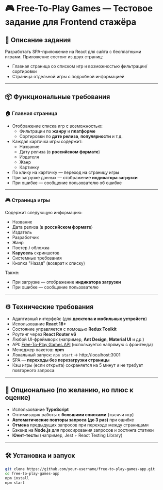 # 🎮 Free-To-Play Games — Тестовое задание для Frontend стажёра

## 📝 Описание задания

Разработать SPA-приложение на React для сайта с бесплатными играми. Приложение состоит из двух страниц:

- Главная страница со списком игр и возможностью фильтрации/сортировки
- Страница отдельной игры с подробной информацией

---

## 📦 Функциональные требования

### 🏠 Главная страница

- Отображение списка игр с возможностью:
  - Фильтрации по **жанру** и **платформе**
  - Сортировки по **дате релиза**, **популярности** и т.д.
- Каждая карточка игры содержит:
  - Название
  - Дату релиза (в **российском формате**)
  - Издателя
  - Жанр
  - Картинку
- По клику на карточку — переход на страницу игры
- При загрузке данных — отображение **индикатора загрузки**
- При ошибке — сообщение пользователю об ошибке

---

### 🎮 Страница игры

Содержит следующую информацию:

- Название
- Дата релиза (в **российском формате**)
- Издатель
- Разработчик
- Жанр
- Постер / обложка
- **Карусель** скриншотов
- Системные требования
- Кнопка "Назад" (возврат к списку)

Также:

- При загрузке — отображение **индикатора загрузки**
- При ошибке — сообщение пользователю

---

## ⚙️ Технические требования

- Адаптивный интерфейс (для **десктопа и мобильных устройств**)
- Использование **React 18+**
- Состояние управляется с помощью **Redux Toolkit**
- Роутинг через **React Router v6**
- Любой UI-фреймворк (например, **Ant Design**, **Material UI** и др.)
- API: [Free-To-Play Games API](https://www.freetogame.com/api-doc) (используется напрямую с фронтенда)
- Менеджер пакетов: **npm**
- Локальный запуск: `npm start` → http://localhost:3001
- SPA — **переходы без перезагрузки страницы**
- Кэш игры (если открыта) сохраняется на 5 минут и не требует повторного запроса

---

## 🚀 Опционально (по желанию, но плюс к оценке)

- Использование **TypeScript**
- Оптимизация работы с **большими списками** (тысячи игр)
- **Автоматические повторы запроса (до 3 раз)** при ошибке
- **Отмена** предыдущих запросов при переходе между страницами
- Бэкенд на **Node.js** для проксирования запросов и хостинга статики
- **Юнит-тесты** (например, Jest + React Testing Library)

---

## 🛠️ Установка и запуск

```bash
git clone https://github.com/your-username/free-to-play-games-app.git
cd free-to-play-games-app
npm install
npm start
